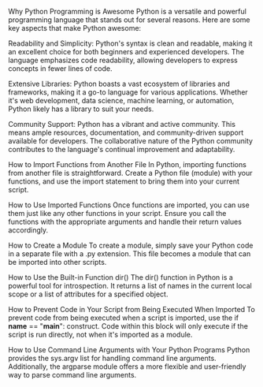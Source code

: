 Why Python Programming is Awesome
Python is a versatile and powerful programming language that stands out for several reasons. Here are some key aspects that make Python awesome:

Readability and Simplicity: Python's syntax is clean and readable, making it an excellent choice for both beginners and experienced developers. The language emphasizes code readability, allowing developers to express concepts in fewer lines of code.

Extensive Libraries: Python boasts a vast ecosystem of libraries and frameworks, making it a go-to language for various applications. Whether it's web development, data science, machine learning, or automation, Python likely has a library to suit your needs.

Community Support: Python has a vibrant and active community. This means ample resources, documentation, and community-driven support available for developers. The collaborative nature of the Python community contributes to the language's continual improvement and adaptability.

How to Import Functions from Another File
In Python, importing functions from another file is straightforward. Create a Python file (module) with your functions, and use the import statement to bring them into your current script.

How to Use Imported Functions
Once functions are imported, you can use them just like any other functions in your script. Ensure you call the functions with the appropriate arguments and handle their return values accordingly.

How to Create a Module
To create a module, simply save your Python code in a separate file with a .py extension. This file becomes a module that can be imported into other scripts.

How to Use the Built-in Function dir()
The dir() function in Python is a powerful tool for introspection. It returns a list of names in the current local scope or a list of attributes for a specified object.

How to Prevent Code in Your Script from Being Executed When Imported
To prevent code from being executed when a script is imported, use the if __name__ == "__main__": construct. Code within this block will only execute if the script is run directly, not when it's imported as a module.

How to Use Command Line Arguments with Your Python Programs
Python provides the sys.argv list for handling command line arguments. Additionally, the argparse module offers a more flexible and user-friendly way to parse command line arguments.
